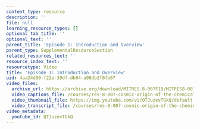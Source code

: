 ```yaml
---
content_type: resource
description: ''
file: null
learning_resource_types: []
optional_tab_title: ''
optional_text: ''
parent_title: 'Episode 1: Introduction and Overview'
parent_type: SupplementalResourceSection
related_resources_text: ''
resource_index_text: ''
resourcetype: Video
title: 'Episode 1: Introduction and Overview'
uid: 4aa24d80-f22e-39df-db04-a98db2f0fb67
video_files:
  archive_url: https://archive.org/download/MITRES.8-007F19/MITRES8-007F19_ep01_300k.mp4
  video_captions_file: /courses/res-8-007-cosmic-origin-of-the-chemical-elements-fall-2019/dda98fa8bfc9516895e6a96e12d3c0af_QTJuzevTGkQ.vtt
  video_thumbnail_file: https://img.youtube.com/vi/QTJuzevTGkQ/default.jpg
  video_transcript_file: /courses/res-8-007-cosmic-origin-of-the-chemical-elements-fall-2019/7c85684f26ebf5a3bc8f531199050a5c_QTJuzevTGkQ.pdf
video_metadata:
  youtube_id: QTJuzevTGkQ
---
```

